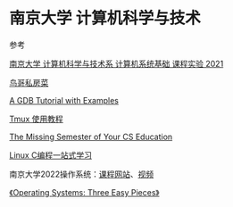 # 南京大学 计算机科学与技术

参考

[南京大学 计算机科学与技术系 计算机系统基础 课程实验 2021](https://nju-projectn.github.io/ics-pa-gitbook/ics2021/index.html)

[鸟哥私房菜](https://linux.vbird.org/linux_basic/)

[A GDB Tutorial with Examples](https://www.cprogramming.com/gdb.html)

[Tmux 使用教程](https://www.ruanyifeng.com/blog/2019/10/tmux.html)

[The Missing Semester of Your CS Education](https://missing.csail.mit.edu/)

[Linux C编程一站式学习](https://docs.huihoo.com/c/linux-c-programming/)

南京大学2022操作系统：[课程网站](https://jyywiki.cn/OS/2022/index.html)、[视频](https://space.bilibili.com/202224425/channel/collectiondetail?sid=192498)

[《Operating Systems: Three Easy Pieces》](https://pages.cs.wisc.edu/~remzi/OSTEP/)